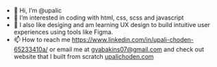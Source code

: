 - 👋 Hi, I’m @upalic
- 👀 I’m interested in coding with html, css, scss and javascript
- 🌱 I also like desiging and am learning UX design to build intuitive user experiences using tools like Figma.
- 📫 How to reach me https://www.linkedin.com/in/upali-choden-65233410a/ or email me at gyabakins07@gmail.com and check out website that I built from scratch [upalichoden.com](https://upalichoden.com/)

<!---
upalic/upalic is a ✨ special ✨ repository because its `README.md` (this file) appears on your GitHub profile.
You can click the Preview link to take a look at your changes.
--->
